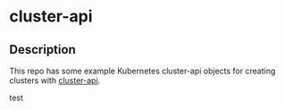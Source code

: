 # cluster-api

## Description

This repo has some example Kubernetes cluster-api objects for creating clusters with [cluster-api](https://cluster-api.sigs.k8s.io/).


test
